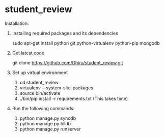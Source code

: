 # student_review

Installation: 

1. Installing required packages and its dependencies

    sudo apt-get install python git python-virtualenv python-pip mongodb

2. Get latest code

    git clone https://github.com/Dhiru/student_review.git

3. Set up virtual environment

    1. cd student_review
    2. virtualenv --system-site-packages
    3. source bin/activate
    4. ./bin/pip install -r requirements.txt (This takes time)

4. Run the following commands:
    
   1. python manage.py syncdb
   2. python manage.py filldb 
   3. python manage.py runserver
    

